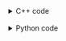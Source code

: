 <details><summary>C++ code</summary>

![](https://github.com/archishmanghos/code-images/blob/master/Leetcode/1328.png)

</details>

<br>

<details><summary>Python code</summary>

![](https://github.com/archishmanghos/code-images/blob/master/Leetcode/1328-py.png)

</details>